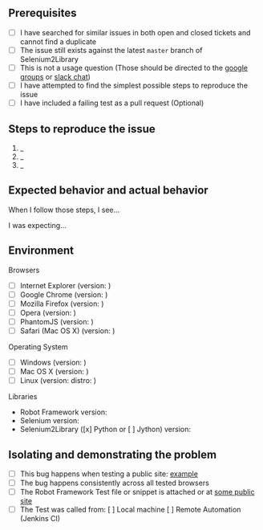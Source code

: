 ## Prerequisites

- [ ] I have searched for similar issues in both open and closed tickets and cannot find a duplicate
- [ ] The issue still exists against the latest `master` branch of Selenium2Library
- [ ] This is not a usage question (Those should be directed to the 
      [google groups](http://groups.google.com/group/robotframework-users/) or 
      [slack chat](https://robotframework-slack.herokuapp.com/))
- [ ] I have attempted to find the simplest possible steps to reproduce the issue
- [ ] I have included a failing test as a pull request (Optional)

## Steps to reproduce the issue

1. _
2. _
3. _

## Expected behavior and actual behavior

When I follow those steps, I see...

I was expecting...

## Environment

Browsers

- [ ] Internet Explorer (version:      )
- [ ] Google Chrome     (version:      )
- [ ] Mozilla Firefox   (version:      )
- [ ] Opera             (version:      )
- [ ] PhantomJS         (version:      )
- [ ] Safari (Mac OS X) (version:      )

Operating System

- [ ] Windows  (version:      )
- [ ] Mac OS X (version:      )
- [ ] Linux    (version:     distro:              )

Libraries

- Robot Framework version:
- Selenium version:
- Selenium2Library ([x] Python or [ ] Jython) version:

## Isolating and demonstrating the problem

- [ ] This bug happens when testing a public site: [example](http://example.org/)
- [ ] The bug happens consistently across all tested browsers
- [ ] The Robot Framework Test file or snippet is attached or
      at [some public site](http://pastebin.com/)
- [ ] The Test was called from: [ ] Local machine   [ ] Remote Automation (Jenkins CI)
